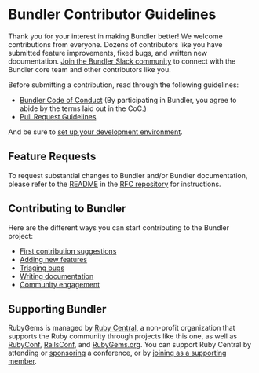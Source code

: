 # Bundler Contributor Guidelines

Thank you for your interest in making Bundler better! We welcome contributions from everyone. Dozens of contributors like you have submitted feature improvements, fixed bugs, and written new documentation. [Join the Bundler Slack community](https://slack.bundler.io/) to connect with the Bundler core team and other contributors like you.

Before submitting a contribution, read through the following guidelines:

* [Bundler Code of Conduct](https://github.com/rubygems/rubygems/blob/master/CODE_OF_CONDUCT.md) (By participating in Bundler, you agree to abide by the terms laid out in the CoC.)
* [Pull Request Guidelines](https://github.com/rubygems/rubygems/blob/master/bundler/doc/development/PULL_REQUESTS.md)

And be sure to [set up your development environment](https://github.com/rubygems/rubygems/blob/master/bundler/doc/development/SETUP.md).

## Feature Requests

To request substantial changes to Bundler and/or Bundler documentation, please refer to the [README](https://github.com/rubygems/rfcs/blob/master/README.md) in the [RFC repository](https://github.com/rubygems/rfcs) for instructions.

## Contributing to Bundler

Here are the different ways you can start contributing to the Bundler project:

* [First contribution suggestions](HOW_YOU_CAN_HELP.md)
* [Adding new features](../development/NEW_FEATURES.md)
* [Triaging bugs](BUG_TRIAGE.md)
* [Writing documentation](../documentation/WRITING.md)
* [Community engagement](COMMUNITY.md)

## Supporting Bundler

RubyGems is managed by [Ruby Central](https://rubycentral.org), a non-profit organization that supports the Ruby community through projects like this one, as well as [RubyConf](https://rubyconf.org), [RailsConf](https://railsconf.org), and [RubyGems.org](https://rubygems.org). You can support Ruby Central by attending or [sponsoring](sponsors@rubycentral.org) a conference, or by [joining as a supporting member](https://rubycentral.org/#/portal/signup).
